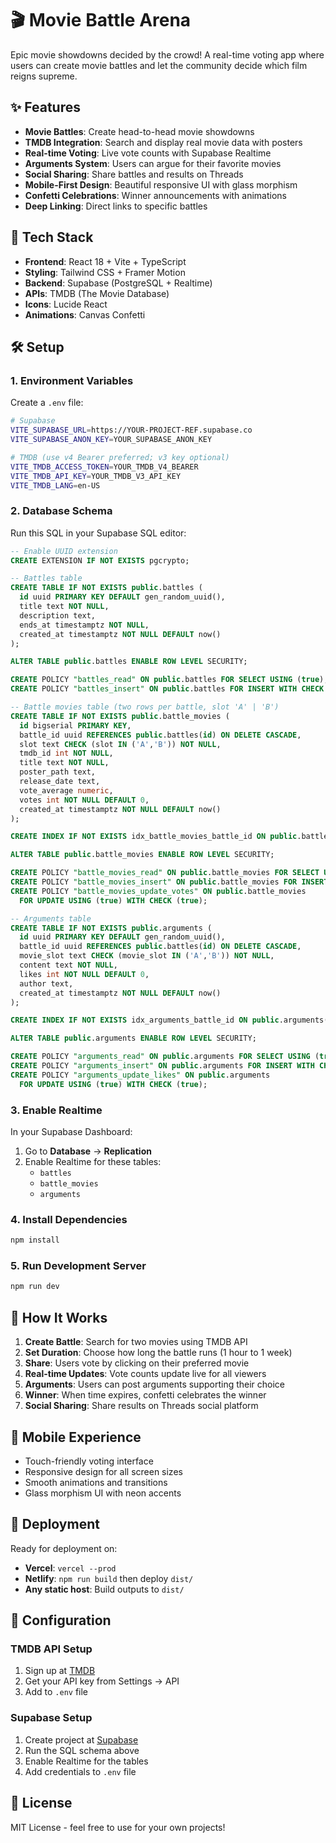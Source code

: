 # 🎬 Movie Battle Arena

Epic movie showdowns decided by the crowd! A real-time voting app where users can create movie battles and let the community decide which film reigns supreme.

## ✨ Features

- **Movie Battles**: Create head-to-head movie showdowns
- **TMDB Integration**: Search and display real movie data with posters
- **Real-time Voting**: Live vote counts with Supabase Realtime
- **Arguments System**: Users can argue for their favorite movies
- **Social Sharing**: Share battles and results on Threads
- **Mobile-First Design**: Beautiful responsive UI with glass morphism
- **Confetti Celebrations**: Winner announcements with animations
- **Deep Linking**: Direct links to specific battles

## 🚀 Tech Stack

- **Frontend**: React 18 + Vite + TypeScript
- **Styling**: Tailwind CSS + Framer Motion
- **Backend**: Supabase (PostgreSQL + Realtime)
- **APIs**: TMDB (The Movie Database)
- **Icons**: Lucide React
- **Animations**: Canvas Confetti

## 🛠️ Setup

### 1. Environment Variables

Create a `.env` file:

```bash
# Supabase
VITE_SUPABASE_URL=https://YOUR-PROJECT-REF.supabase.co
VITE_SUPABASE_ANON_KEY=YOUR_SUPABASE_ANON_KEY

# TMDB (use v4 Bearer preferred; v3 key optional)
VITE_TMDB_ACCESS_TOKEN=YOUR_TMDB_V4_BEARER
VITE_TMDB_API_KEY=YOUR_TMDB_V3_API_KEY
VITE_TMDB_LANG=en-US
```

### 2. Database Schema

Run this SQL in your Supabase SQL editor:

```sql
-- Enable UUID extension
CREATE EXTENSION IF NOT EXISTS pgcrypto;

-- Battles table
CREATE TABLE IF NOT EXISTS public.battles (
  id uuid PRIMARY KEY DEFAULT gen_random_uuid(),
  title text NOT NULL,
  description text,
  ends_at timestamptz NOT NULL,
  created_at timestamptz NOT NULL DEFAULT now()
);

ALTER TABLE public.battles ENABLE ROW LEVEL SECURITY;

CREATE POLICY "battles_read" ON public.battles FOR SELECT USING (true);
CREATE POLICY "battles_insert" ON public.battles FOR INSERT WITH CHECK (true);

-- Battle movies table (two rows per battle, slot 'A' | 'B')
CREATE TABLE IF NOT EXISTS public.battle_movies (
  id bigserial PRIMARY KEY,
  battle_id uuid REFERENCES public.battles(id) ON DELETE CASCADE,
  slot text CHECK (slot IN ('A','B')) NOT NULL,
  tmdb_id int NOT NULL,
  title text NOT NULL,
  poster_path text,
  release_date text,
  vote_average numeric,
  votes int NOT NULL DEFAULT 0,
  created_at timestamptz NOT NULL DEFAULT now()
);

CREATE INDEX IF NOT EXISTS idx_battle_movies_battle_id ON public.battle_movies(battle_id);

ALTER TABLE public.battle_movies ENABLE ROW LEVEL SECURITY;

CREATE POLICY "battle_movies_read" ON public.battle_movies FOR SELECT USING (true);
CREATE POLICY "battle_movies_insert" ON public.battle_movies FOR INSERT WITH CHECK (true);
CREATE POLICY "battle_movies_update_votes" ON public.battle_movies 
  FOR UPDATE USING (true) WITH CHECK (true);

-- Arguments table
CREATE TABLE IF NOT EXISTS public.arguments (
  id uuid PRIMARY KEY DEFAULT gen_random_uuid(),
  battle_id uuid REFERENCES public.battles(id) ON DELETE CASCADE,
  movie_slot text CHECK (movie_slot IN ('A','B')) NOT NULL,
  content text NOT NULL,
  likes int NOT NULL DEFAULT 0,
  author text,
  created_at timestamptz NOT NULL DEFAULT now()
);

CREATE INDEX IF NOT EXISTS idx_arguments_battle_id ON public.arguments(battle_id);

ALTER TABLE public.arguments ENABLE ROW LEVEL SECURITY;

CREATE POLICY "arguments_read" ON public.arguments FOR SELECT USING (true);
CREATE POLICY "arguments_insert" ON public.arguments FOR INSERT WITH CHECK (true);
CREATE POLICY "arguments_update_likes" ON public.arguments 
  FOR UPDATE USING (true) WITH CHECK (true);
```

### 3. Enable Realtime

In your Supabase Dashboard:
1. Go to **Database** → **Replication**
2. Enable Realtime for these tables:
   - `battles`
   - `battle_movies` 
   - `arguments`

### 4. Install Dependencies

```bash
npm install
```

### 5. Run Development Server

```bash
npm run dev
```

## 🎯 How It Works

1. **Create Battle**: Search for two movies using TMDB API
2. **Set Duration**: Choose how long the battle runs (1 hour to 1 week)
3. **Share**: Users vote by clicking on their preferred movie
4. **Real-time Updates**: Vote counts update live for all viewers
5. **Arguments**: Users can post arguments supporting their choice
6. **Winner**: When time expires, confetti celebrates the winner
7. **Social Sharing**: Share results on Threads social platform

## 📱 Mobile Experience

- Touch-friendly voting interface
- Responsive design for all screen sizes
- Smooth animations and transitions
- Glass morphism UI with neon accents

## 🚀 Deployment

Ready for deployment on:
- **Vercel**: `vercel --prod`
- **Netlify**: `npm run build` then deploy `dist/`
- **Any static host**: Build outputs to `dist/`

## 🔧 Configuration

### TMDB API Setup
1. Sign up at [TMDB](https://www.themoviedb.org/)
2. Get your API key from Settings → API
3. Add to `.env` file

### Supabase Setup
1. Create project at [Supabase](https://supabase.com/)
2. Run the SQL schema above
3. Enable Realtime for the tables
4. Add credentials to `.env` file

## 📄 License

MIT License - feel free to use for your own projects!